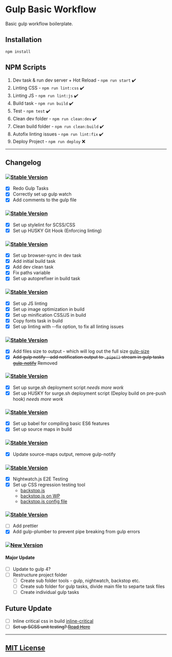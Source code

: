 # Gulp Basic Workflow

Basic gulp workflow boilerplate.

## Installation

```
npm install
```

## NPM Scripts

1. Dev task & run dev server + Hot Reload - ```npm run start``` ✔️
2. Linting CSS - ```npm run lint:css``` ✔️
3. Linting JS - ```npm run lint:js``` ✔️
4. Build task - ```npm run build``` ✔️
5. Test - ```npm test``` ✔️
6. Clean dev folder - ```npm run clean:dev``` ✔️
7. Clean build folder - ```npm run clean:build``` ✔️
8. Autofix linting issues - ```npm run lint:fix``` ️✔️
9. Deploy Project - ```npm run deploy``` ❌

---

## Changelog

### [![Stable Version](https://img.shields.io/badge/version-0.2.0-green.svg)]()
- [x] Redo Gulp Tasks
- [x] Correctly set up gulp watch
- [x] Add comments to the gulp file

### [![Stable Version](https://img.shields.io/badge/version-0.4.0-green.svg)]()
- [x] Set up stylelint for SCSS/CSS
- [x] Set up HUSKY Git Hook (Enforcing linting)

### [![Stable Version](https://img.shields.io/badge/version-0.5.0-green.svg)]()
- [x] Set up browser-sync in dev task
- [x] Add initial build task
- [x] Add dev clean task
- [x] Fix paths variable
- [x] Set up autoprefixer in build task

### [![Stable Version](https://img.shields.io/badge/version-0.6.0-green.svg)]()
- [x] Set up JS linting
- [x] Set up image optimization in build
- [x] Set up minification CSS/JS in build
- [x] Copy fonts task in build
- [x] Set up linting with --fix option, to fix all linting issues

### [![Stable Version](https://img.shields.io/badge/version-0.7.0-green.svg)]()
- [x] Add files size to output - which will log out the full size [gulp-size](https://www.npmjs.com/package/gulp-size)
- [x] ~~Add gulp notify - add notification output to ```.pipe()``` stream in gulp tasks [gulp-notify](https://www.npmjs.com/package/gulp-notify)~~ Removed

### [![Stable Version](https://img.shields.io/badge/version-0.7.1-green.svg)]()
- [x] Set up surge.sh deployment script *needs more work*
- [x] Set up HUSKY for surge.sh deployment script (Deploy build on pre-push hook) *needs more work*

### [![Stable Version](https://img.shields.io/badge/version-0.7.2-green.svg)]()
- [x] Set up babel for compiling basic ES6 features
- [x] Set up source maps in build

### [![Stable Version](https://img.shields.io/badge/version-0.7.3-green.svg)]()
- [x] Update source-maps output, remove gulp-notify

### [![Stable Version](https://img.shields.io/badge/version-0.7.4-green.svg)]()
- [x] Nightwatch.js E2E Testing
- [x] Set up CSS regression testing tool
  - [backstop.js](https://github.com/garris/BackstopJS)
  - [backstop.js on WP](https://www.christoflee.co.uk/backstopjs-a-beginners-guide-to-testing-in-wordpress/)
  - [backstop.js config file](https://github.com/wlsf82/backstop-config)

### [![Stable Version](https://img.shields.io/badge/version-0.7.5-green.svg)]()
- [ ] Add prettier
- [x] Add gulp-plumber to prevent pipe breaking from gulp errors

### [![New Version](https://img.shields.io/badge/version-1.0.0-orange.svg)]()
#### Major Update
- [ ] Update to gulp 4?
- [ ] Restructure project folder
  - [ ] Create sub folder tools - gulp, nightwatch, backstop etc.
  - [ ] Create sub folder for gulp tasks, divide main file to separte task files
  - [ ] Create individual gulp tasks

## Future Update

- [ ] Inline critical css in build [inline-critical](https://github.com/addyosmani/critical)
- [ ] ~~Set up SCSS unit testing? [Read Here](https://seesparkbox.com/foundry/how_and_why_we_unit_test_our_sass)~~
---
## [MIT License](LICENSE.md)
